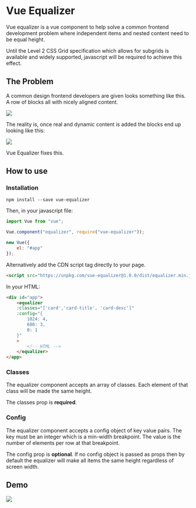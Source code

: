# Vue Equalizer

Vue equalizer is a vue component to help solve a common frontend development problem where independent items and nested content need to be equal height.

Until the Level 2 CSS Grid specification which allows for subgrids is available and widely supported, javascript will be required to achieve this effect.

## The Problem

A common design frontend developers are given looks something like this. A row of blocks all with nicely aligned content.

![](https://www.dropbox.com/s/u5rfpf9j4as6mp0/design.png?raw=true)

The reality is, once real and dynamic content is added the blocks end up looking like this:

![](https://www.dropbox.com/s/j0bizafvizpw424/reality.png?raw=true)

Vue Equalizer fixes this.

## How to use

### Installation

```
npm install --save vue-equalizer
```

Then, in your javascript file:

```js
import Vue from "vue";

Vue.component("equalizer", require("vue-equalizer"));

new Vue({
    el: "#app"
});
```

Alternatively add the CDN script tag directly to your page.

```html
<script src="https://unpkg.com/vue-equalizer@1.0.0/dist/equalizer.min.js"></script>
```

In your HTML:

```html
<div id="app">
    <equalizer
    :classes="['card','card-title', 'card-desc']"
    :config="{
        1024: 4,
        680: 3,
        0: 1
    }"
    >
        <!-- HTML -->
    </equalizer>
</app>
```

### Classes

The equalizer component accepts an array of classes. Each element of that class will be made the same height.

The classes prop is **required**.

### Config

The equalizer component accepts a config object of key value pairs. The key must be an integer which is a min-width breakpoint. The value is the number of elements per row at that breakpoint.

The config prop is **optional**. If no config object is passed as props then by default the equalizer will make all items the same height regardless of screen width.

## Demo

![](https://www.dropbox.com/s/exqqfy1npnsmoua/equalizer.gif?raw=true)
